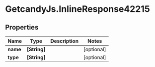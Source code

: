 # GetcandyJs.InlineResponse42215

## Properties

Name | Type | Description | Notes
------------ | ------------- | ------------- | -------------
**name** | **[String]** |  | [optional] 
**type** | **[String]** |  | [optional] 


